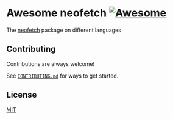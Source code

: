 # Awesome neofetch [![Awesome](https://awesome.re/badge.svg)](https://awesome.re)

The [neofetch](https://github.com/dylanaraps/neofetch) package on different languages

## Contributing

Contributions are always welcome!

See [`CONTRIBUTING.md`](https://github.com/SaDi-BRo/awesome-neofetch/blob/main/.github/CONTRIBUTING.md) for ways to get started.

## License

[MIT](https://choosealicense.com/licenses/mit/)
